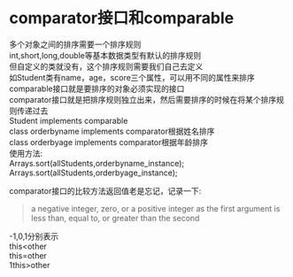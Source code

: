 # comparator接口和comparable

多个对象之间的排序需要一个排序规则  
int,short,long,double等基本数据类型有默认的排序规则  
但自定义的类就没有，这个排序规则需要我们自己去定义  
如Student类有name，age，score三个属性，可以用不同的属性来排序  
comparable接口就是要排序的对象必须实现的接口  
comparator接口就是把排序规则独立出来，然后需要排序的时候在将某个排序规则传递过去  
Student implements comparable  
class orderbyname implements comparator根据姓名排序  
class orderbyage implements comparator根据年龄排序  
使用方法:  
Arrays.sort(allStudents,orderbyname_instance);  
Arrays.sort(allStudents,orderbyage_instance);  

comparator接口的比较方法返回值老是忘记，记录一下:  
>a negative integer, zero, or a positive integer as the
first argument is less than, equal to, or greater than the
second

-1,0,1分别表示  
this<other   
this=other   
1this>other   